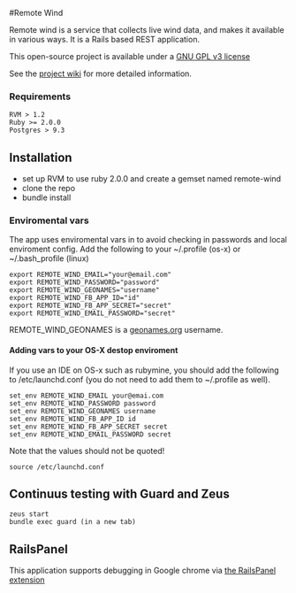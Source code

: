 #Remote Wind

Remote wind is a service that collects live wind data, and makes it available in various ways.
It is a Rails based REST application.

This open-source project is available under a [GNU GPL v3 license](http://www.gnu.org/copyleft/gpl.html)

See the [project wiki](https://github.com/remote-wind/remote-wind/wiki) for more detailed information.

### Requirements

```
RVM > 1.2
Ruby >= 2.0.0
Postgres > 9.3
```

## Installation
- set up RVM to use ruby 2.0.0 and create a gemset named remote-wind
- clone the repo
- bundle install

### Enviromental vars
The app uses enviromental vars in to avoid checking in passwords and local enviroment config.
Add the following to your ~/.profile (os-x) or  ~/.bash_profile (linux)
```
export REMOTE_WIND_EMAIL="your@email.com"
export REMOTE_WIND_PASSWORD="password"
export REMOTE_WIND_GEONAMES="username"
export REMOTE_WIND_FB_APP_ID="id"
export REMOTE_WIND_FB_APP_SECRET="secret"
export REMOTE_WIND_EMAIL_PASSWORD="secret"
```
REMOTE_WIND_GEONAMES is a [geonames.org](http://www.geonames.org) username.

#### Adding vars to your OS-X destop enviroment
If you use an IDE on OS-x such as rubymine, you should add the following to /etc/launchd.conf
(you do not need to add them to ~/.profile as well).
```
set_env REMOTE_WIND_EMAIL your@emai.com
set_env REMOTE_WIND_PASSWORD password
set_env REMOTE_WIND_GEONAMES username
set_env REMOTE_WIND_FB_APP_ID id
set_env REMOTE_WIND_FB_APP_SECRET secret
set_env REMOTE_WIND_EMAIL_PASSWORD secret
```
Note that the values should not be quoted!
```
source /etc/launchd.conf
```

## Continuus testing with Guard and Zeus
```
zeus start
bundle exec guard (in a new tab)
```

## RailsPanel

This application supports debugging in Google chrome via [the RailsPanel extension](https://chrome.google.com/webstore/detail/railspanel/gjpfobpafnhjhbajcjgccbbdofdckggg)